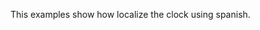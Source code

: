 This examples show how localize the clock using spanish.

<div class="clock mt-5"></div>

<script type="text/javascript">
	var el = document.querySelector('.clock');

	var clock = new FlipClock(el, new Date, {
		face: 'HourCounter',
		language: 'es'
	});
</script>